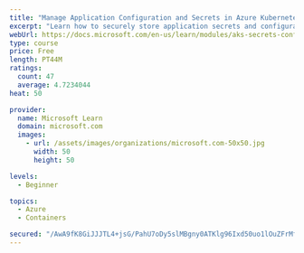 ```yaml
---
title: "Manage Application Configuration and Secrets in Azure Kubernetes Service (AKS)"
excerpt: "Learn how to securely store application secrets and configurations using native Kubernetes resources in Azure Kubernetes Service (AKS)."
webUrl: https://docs.microsoft.com/en-us/learn/modules/aks-secrets-configure-app/
type: course
price: Free
length: PT44M
ratings:
  count: 47
  average: 4.7234044
heat: 50

provider:
  name: Microsoft Learn
  domain: microsoft.com
  images:
    - url: /assets/images/organizations/microsoft.com-50x50.jpg
      width: 50
      height: 50

levels:
  - Beginner

topics:
  - Azure
  - Containers

secured: "/AwA9fK8GiJJJTL4+jsG/PahU7oDy5slMBgny0ATKlg96Ixd50uo1lOuZFrMf+ynw+i6cy1ebiYqL2o+5NSVh2OduqhfE1/WE/QFpybvn7A55mViU2OvR/L/8sfG09ScMSq8D74ThnOhnn5+WJoPmPfLqepjzi92TrSt8cx/hLmxsMPrTSpgghIDznSIyuDwAAQWGlFndLzQXl8WvHoHEo3idhqPwVvrMOhZUS1IINmVuEgzwKmJbstqUY9zPzRAo068O4sX6Sj4u0Y9EzezeiEE+3NezI5qjtu1VGNDIDjxixdj4+f9SJ9ylKTeppUnzDC+EO0tapWAoe0+QsfMcu+eNtEThpbQwz4KqPe9k3mJiqesZfrMzJziBdRo+vLP+I+Jyu5hRB/LdYMFut07H6sDcupoLdvetOc3yIsbYHM=;JJ8/72UGJmKUFOU/m8pBtQ=="
---
```


